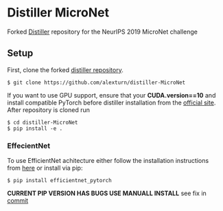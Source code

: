 # Distiller MicroNet
Forked [Distiller](https://github.com/NervanaSystems/distiller/tree/torch1.1-integration) repository for the NeurIPS 2019 MicroNet challenge

## Setup

First, clone the forked [distiller repository](https://github.com/alexturn/distiller-MicroNet).
```
$ git clone https://github.com/alexturn/distiller-MicroNet
```

If you want to use GPU support, ensure that your **CUDA.__version__==10** and install compatible PyTorch before distiller installation from the [official site](https://pytorch.org/get-started/locally/). After repository is cloned run 
```
$ cd distiller-MicroNet
$ pip install -e .
```

### EffecientNet
To use EfficientNet achitecture either follow the installation instructions from [here](https://github.com/lukemelas/EfficientNet-PyTorch) or install via pip:
```
$ pip install efficientnet_pytorch
```
**CURRENT PIP VERSION HAS BUGS USE MANUALL INSTALL** see fix in [commit](https://github.com/lukemelas/EfficientNet-PyTorch/commit/939d4abdeefc07e63d8bd42e7223365a4bc67942)

